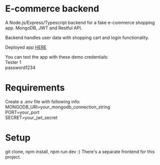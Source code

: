 # E-commerce backend

A Node.js/Express/Typescript backend for a fake e-commerce shopping app.
MongoDB, JWT and Restful API.

Backend handles user data with shopping cart and login functionality.

Deployed app [HERE](https://ecommerceapplication.fly.dev/)

You can test the app with these demo credentials:<br>
Tester 1<br>
password1234

# Requirements

Create a .env file with following info:<br>
MONGODB_URI=your_mongodb_connection_string<br>
PORT=your_port<br>
SECRET=your_jwt_secret

# Setup

git clone, npm install, npm run dev :)
There's a separate frontend for this project.